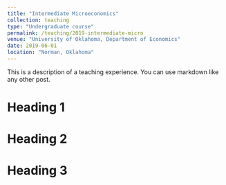 ```yaml
---
title: "Intermediate Microeconomics"
collection: teaching
type: "Undergraduate course"
permalink: /teaching/2019-intermediate-micro
venue: "University of Oklahoma, Department of Economics"
date: 2019-06-01
location: "Norman, Oklahoma"
---
```


This is a description of a teaching experience. You can use markdown like any other post.

Heading 1
======

Heading 2
======

Heading 3
======
